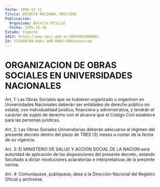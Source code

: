 ```yaml
---
Fecha: 1995-12-11
Título: DECRETO NACIONAL 903/1995
Publicación:
  Organismo: Boletín Oficial
  Fecha: 1995-12-18
Estado: Vigente
SAIJ: https://www.saij.gob.ar/DN19952000903
Id: 123456789-0abc-309-0002-5991soterced
---
```

# ORGANIZACION DE OBRAS SOCIALES EN UNIVERSIDADES NACIONALES

<a id="1"></a>
Art. 1:  Las  Obras Sociales  que  se  hubieren  organizado  u organicen en Universidades  Nacionales  deberán  ser  entidades  de derecho público no estatal, con individualidad jurídica, financiera y administrativa, y tendrán el carácter de sujeto de derecho con el alcance  que  el Código Civil establece para las personas jurídicas.

<a id="2"></a>
Art. 2: Las Obras  Sociales  Universitarias  deberán  adecuarse  al régimen  del  presente decreto dentro del plazo de TRES (3) meses a contar de la fecha de su vigencia.

<a id="3"></a>
Art. 3: El MINISTERIO  DE  SALUD  Y ACCION SOCIAL DE LA NACION será autoridad de aplicación de las disposiciones  del presente decreto, estando facultado a dictar resoluciones aclaratorias e interpretativas de la presente norma.

<a id="4"></a>
Art. 4:  Comuníquese, publíquese, dése a la Dirección  Nacional  del Registro  Oficial y archívese.